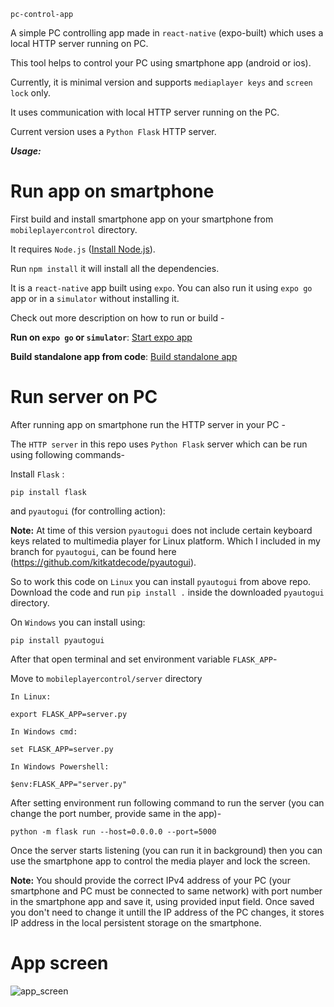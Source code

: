 `pc-control-app`

A simple PC controlling app made in `react-native` (expo-built) which uses a local HTTP server running on PC.

This tool helps to control your PC using smartphone app (android or ios).

Currently, it is minimal version and supports `mediaplayer keys` and `screen lock` only.

It uses communication with local HTTP server running on the PC.

Current version uses a `Python Flask` HTTP server.

***Usage:***

# Run app on smartphone
First build and install smartphone app on your smartphone from `mobileplayercontrol` directory.

It requires ```Node.js``` ([Install Node.js](https://nodejs.org/en/download/)). 

Run ```npm install``` it will install all the dependencies.

It is a `react-native` app built using `expo`. You can also run it using `expo go` app or in a `simulator` without installing it.

Check out more description on how to run or build -

**Run on `expo go` or `simulator`**: [Start expo app](https://docs.expo.io/get-started/create-a-new-app/#starting-the-development-server) 

**Build standalone app from code**: [Build standalone app](https://docs.expo.io/distribution/building-standalone-apps/#3-start-the-build)

# Run server on PC
After running app on smartphone run the HTTP server in your PC -

The `HTTP server` in this repo uses `Python Flask` server which can be run using following commands-

Install ```Flask``` :

```pip install flask```

and ```pyautogui``` (for controlling action):

**Note:** At time of this version ```pyautogui``` does not include certain keyboard keys related to multimedia player for Linux platform. Which I included in my branch for ```pyautogui```, can be found here (https://github.com/kitkatdecode/pyautogui).

So to work this code on ```Linux``` you can install ```pyautogui``` from above repo. Download the code and run ```pip install .``` inside the downloaded ```pyautogui``` directory.

On ```Windows``` you can install using:
```
pip install pyautogui
```

After that open terminal and set environment variable ```FLASK_APP```-

Move to ```mobileplayercontrol/server``` directory

```
In Linux:

export FLASK_APP=server.py

In Windows cmd:

set FLASK_APP=server.py

In Windows Powershell:

$env:FLASK_APP="server.py"
```

After setting environment run following command to run the server (you can change the port number, provide same in the app)-

```python -m flask run --host=0.0.0.0 --port=5000```

Once the server starts listening (you can run it in background) then you can use the smartphone app to control the media player and lock the screen.

**Note:** You should provide the correct IPv4 address of your PC (your smartphone and PC must be connected to same network) with port number in the smartphone app and save it, using provided input field. Once saved you don't need to change it untill the IP address of the PC changes, it stores IP address in the local persistent storage on the smartphone.

# App screen
![app_screen](https://github.com/kitkatdecode/laptop-control-app/blob/main/images/app_screen.jpg)
